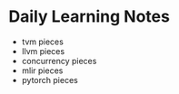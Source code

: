 # Daily Learning Notes
* tvm pieces
* llvm pieces
* concurrency pieces
* mlir pieces
* pytorch pieces
